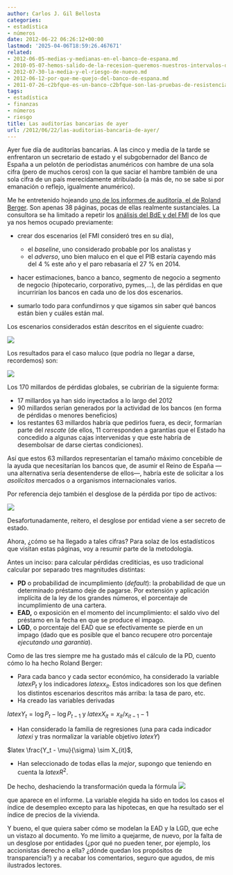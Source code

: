 ```yaml
---
author: Carlos J. Gil Bellosta
categories:
- estadística
- números
date: 2012-06-22 06:26:12+00:00
lastmod: '2025-04-06T18:59:26.467671'
related:
- 2012-06-05-medias-y-medianas-en-el-banco-de-espana.md
- 2010-05-07-hemos-salido-de-la-recesion-queremos-nuestros-intervalos-de-confianza.md
- 2012-07-30-la-media-y-el-riesgo-de-nuevo.md
- 2012-06-12-por-que-me-quejo-del-banco-de-espana.md
- 2011-07-26-c2bfque-es-un-banco-c2bfque-son-las-pruebas-de-resistencia-en-primera-derivada.md
tags:
- estadística
- finanzas
- números
- riesgo
title: Las auditorías bancarias de ayer
url: /2012/06/22/las-auditorias-bancaria-de-ayer/
---
```


Ayer fue día de auditorías bancarias. A las cinco y media de la tarde se enfrentaron un secretario de estado y el subgobernador del Banco de España a un pelotón de periodistas anuméricos con hambre de una sola cifra (pero de muchos ceros) con la que saciar el hambre también de una sola cifra de un país merecidamente atribulado (a más de, no se sabe si por emanación o reflejo, igualmente anumérico).

Me he entretenido hojeando [uno de los informes de auditoría, el de Roland Berger](http://www.bde.es/webbde/en/secciones/prensa/info_interes/informe_rolandbergere.pdf). Son apenas 38 páginas, pocas de ellas realmente sustanciales. La consultora se ha limitado a repetir los [análisis del BdE y del FMI](https://datanalytics.com/2012/06/12/por-que-me-quejo-del-banco-de-espana/) de los que ya nos hemos ocupado previamente:

* crear dos escenarios (el FMI consideró tres en su día),

	* el _baseline_, uno considerado probable por los analistas y
	* el _adverso_, uno bien maluco en el que el PIB estaría cayendo más del 4 % este año y el paro rebasaría el 27 % en 2014.

* hacer estimaciones, banco a banco, segmento de negocio a segmento de negocio (hipotecario, corporativo, pymes,...), de las pérdidas en que incurrirían los bancos en cada uno de los dos escenarios.
* sumarlo todo para confundirnos y que sigamos sin saber qué bancos están bien y cuáles están mal.

Los escenarios considerados están descritos en el siguiente cuadro:

[![](/wp-uploads/2012/06/escenarios_bde.png#center)
](/wp-uploads/2012/06/escenarios_bde.png#center)

Los resultados para el caso maluco (que podría no llegar a darse, recordemos) son:

[![](/wp-uploads/2012/06/resultados_bde.png#center)
](/wp-uploads/2012/06/resultados_bde.png#center)

Los 170 millardos de pérdidas globales, se cubrirían de la siguiente forma:


* 17 millardos ya han sido inyectados a lo largo del 2012
* 90 millardos serían generados por la actividad de los bancos (en forma de pérdidas o menores beneficios)
* los restantes 63 millardos habría que pedirlos fuera, es decir, formarían parte del _rescate_ (de ellos, 11 corresponden a garantías que el Estado ha concedido a algunas cajas intervenidas y que este habría de desembolsar de darse ciertas condiciones).

Así que estos 63 millardos representarían el tamaño máximo concebible de la ayuda que necesitarían los bancos que, de asumir el Reino de España —una alternativa sería desentenderse de ellos—, habría este de solicitar a los _asolícitos_ mercados o a organismos internacionales varios.

Por referencia dejo también el desglose de la pérdida por tipo de activos:

[![](/wp-uploads/2012/06/desglose_bde.png#center)
](/wp-uploads/2012/06/desglose_bde.png#center)

Desafortunadamente, reitero, el desglose por entidad viene a ser secreto de estado.

Ahora, ¿cómo se ha llegado a tales cifras? Para solaz de los estadísticos que visitan estas páginas, voy a resumir parte de la metodología.

Antes un inciso: para calcular pérdidas crediticias, es uso tradicional calcular por separado tres magnitudes distintas:



* **PD** o probabilidad de incumplimiento (_default_): la probabilidad de que un determinado préstamo deje de pagarse. Por extensión y aplicación implícita de la ley de los grandes números, el porcentaje de incumplimiento de una cartera.
* **EAD,** o exposición en el momento del incumplimiento: el saldo vivo del préstamo en la fecha en que se produce el impago.
* **LGD**, o porcentaje del EAD que se efectivamente se pierde en un impago (dado que es posible que el banco recupere otro porcentaje _ejecutando una garantía_).

Como de las tres siempre me ha gustado más el cálculo de la PD, cuento cómo lo ha hecho Roland Berger:

* Para cada banco y cada sector económico, ha considerado la variable $latex P_t$ y los indicadores $latex x_{it}$. Estos indicadores son los que definen los distintos escenarios descritos más arriba: la tasa de paro, etc.
* Ha creado las variables derivadas



$latex Y_t = \log P_t - \log P_{t-1}$ y
$latex X_{it} = x_{it} / x_{it-1} - 1$






* Han considerado la familia de regresiones (una para cada indicador $latex i$ y tras normalizar la variable objetivo $latex Y$)



$latex \frac{Y_t - \mu}{\sigma} \sim X_{it}$,






* Han seleccionado de todas ellas la _mejor_, supongo que teniendo en cuenta la $latex R^2$.

De hecho, deshaciendo la transformación queda la fórmula
[![](/wp-uploads/2012/06/formula_bde.png#center)
](/wp-uploads/2012/06/formula_bde.png#center)

que aparece en el informe. La variable elegida ha sido en todos los casos el índice de desempleo excepto para las hipotecas, en que ha resultado ser el índice de precios de la vivienda.

Y bueno, el que quiera saber cómo se modelan la EAD y la LGD, que eche un vistazo al documento. Yo me limito a quejarme, de nuevo, por la falta de un desglose por entidades (¿por qué no pueden tener, por ejemplo, los accionistas derecho a ella? ¿dónde quedan los propósitos de transparencia?) y a recabar los comentarios, seguro que agudos, de mis ilustrados lectores.
